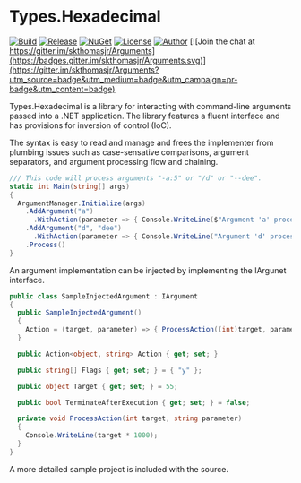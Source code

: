 # Types.Hexadecimal

[![Build](https://ci.appveyor.com/api/projects/status/4nj8qmykpc7fulov?svg=true)](https://ci.appveyor.com/project/skthomasjr/arguments)
[![Release](https://img.shields.io/github/release/skthomasjr/Arguments.svg?maxAge=2592000)](https://github.com/skthomasjr/Arguments/releases)
[![NuGet](https://img.shields.io/nuget/v/Arguments.NET.svg)](https://www.nuget.org/packages/Arguments.NET)
[![License](https://img.shields.io/github/license/skthomasjr/Arguments.svg?maxAge=2592000)](LICENSE.md)
[![Author](https://img.shields.io/badge/author-Scott%20K.%20Thomas%2C%20Jr.-blue.svg?maxAge=2592000)](https://www.linkedin.com/in/skthomasjr)
[![Join the chat at https://gitter.im/skthomasjr/Arguments](https://badges.gitter.im/skthomasjr/Arguments.svg)](https://gitter.im/skthomasjr/Arguments?utm_source=badge&utm_medium=badge&utm_campaign=pr-badge&utm_content=badge)

Types.Hexadecimal is a library for interacting with command-line arguments passed into a .NET application. The library features a fluent interface and has provisions for inversion of control (IoC).

The syntax is easy to read and manage and frees the implementer from plumbing issues such as case-sensative comparisons, argument separators, and argument processing flow and chaining.

```C#
/// This code will process arguments "-a:5" or "/d" or "--dee".
static int Main(string[] args)
{
  ArgumentManager.Initialize(args)
    .AddArgument("a")
      .WithAction(parameter => { Console.WriteLine($"Argument 'a' processed with value: {parameter}"); })
    .AddArgument("d", "dee")
      .WithAction(parameter => { Console.WriteLine("Argument 'd' processed"); })
    .Process()
}
```

An argument implementation can be injected by implementing the IArgunet interface.

```C#
public class SampleInjectedArgument : IArgument
{
  public SampleInjectedArgument()
  {
    Action = (target, parameter) => { ProcessAction((int)target, parameter); };
  }

  public Action<object, string> Action { get; set; }

  public string[] Flags { get; set; } = { "y" };

  public object Target { get; set; } = 55;

  public bool TerminateAfterExecution { get; set; } = false;

  private void ProcessAction(int target, string parameter)
  {
    Console.WriteLine(target * 1000);
  }
}
```
A more detailed sample project is included with the source.
